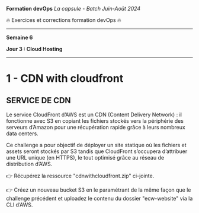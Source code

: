 **Formation devOps**
_La capsule - Batch Juin-Août 2024_

:fire: Exercices et corrections formation devOps :fire:

---

**Semaine 6**

**Jour 3 : Cloud Hosting**

---

# 1 - CDN with cloudfront

## SERVICE DE CDN

Le service CloudFront d’AWS est un CDN (Content Delivery Network) : il fonctionne avec S3 en copiant les fichiers stockés vers 
la périphérie des serveurs d’Amazon pour une récupération rapide grâce à leurs nombreux data centers.

Ce challenge a pour objectif de déployer un site statique où les fichiers et assets seront stockés par S3 tandis que CloudFront 
s’occupera d’attribuer une URL unique (en HTTPS), le tout optimisé grâce au réseau de distribution d’AWS.

👉 Récupérez la ressource "cdnwithcloudfront.zip" ci-jointe.

 👉 Créez un nouveau bucket S3 en le paramétrant de la même façon que le challenge précédent et uploadez le contenu du dossier "ecw-website" via la CLI d’AWS.
